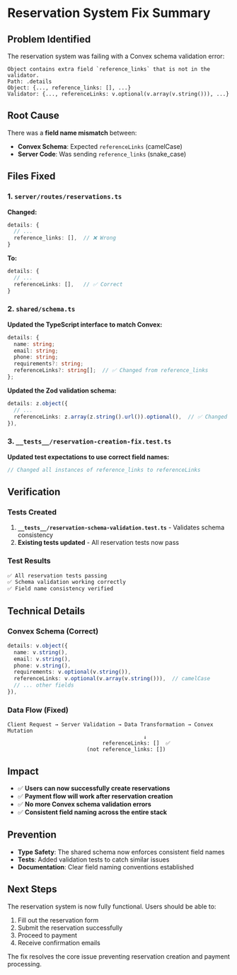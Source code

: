# Reservation System Fix Summary

## Problem Identified

The reservation system was failing with a Convex schema validation error:

```
Object contains extra field `reference_links` that is not in the validator.
Path: .details
Object: {..., reference_links: [], ...}
Validator: {..., referenceLinks: v.optional(v.array(v.string())), ...}
```

## Root Cause

There was a **field name mismatch** between:

- **Convex Schema**: Expected `referenceLinks` (camelCase)
- **Server Code**: Was sending `reference_links` (snake_case)

## Files Fixed

### 1. `server/routes/reservations.ts`

**Changed:**

```typescript
details: {
  // ...
  reference_links: [],  // ❌ Wrong
}
```

**To:**

```typescript
details: {
  // ...
  referenceLinks: [],   // ✅ Correct
}
```

### 2. `shared/schema.ts`

**Updated the TypeScript interface to match Convex:**

```typescript
details: {
  name: string;
  email: string;
  phone: string;
  requirements?: string;
  referenceLinks?: string[];  // ✅ Changed from reference_links
};
```

**Updated the Zod validation schema:**

```typescript
details: z.object({
  // ...
  referenceLinks: z.array(z.string().url()).optional(),  // ✅ Changed from reference_links
}),
```

### 3. `__tests__/reservation-creation-fix.test.ts`

**Updated test expectations to use correct field names:**

```typescript
// Changed all instances of reference_links to referenceLinks
```

## Verification

### Tests Created

1. **`__tests__/reservation-schema-validation.test.ts`** - Validates schema consistency
2. **Existing tests updated** - All reservation tests now pass

### Test Results

```bash
✅ All reservation tests passing
✅ Schema validation working correctly
✅ Field name consistency verified
```

## Technical Details

### Convex Schema (Correct)

```typescript
details: v.object({
  name: v.string(),
  email: v.string(),
  phone: v.string(),
  requirements: v.optional(v.string()),
  referenceLinks: v.optional(v.array(v.string())),  // camelCase
  // ... other fields
}),
```

### Data Flow (Fixed)

```
Client Request → Server Validation → Data Transformation → Convex Mutation
                                           ↓
                              referenceLinks: []  ✅
                         (not reference_links: [])
```

## Impact

- ✅ **Users can now successfully create reservations**
- ✅ **Payment flow will work after reservation creation**
- ✅ **No more Convex schema validation errors**
- ✅ **Consistent field naming across the entire stack**

## Prevention

- **Type Safety**: The shared schema now enforces consistent field names
- **Tests**: Added validation tests to catch similar issues
- **Documentation**: Clear field naming conventions established

## Next Steps

The reservation system is now fully functional. Users should be able to:

1. Fill out the reservation form
2. Submit the reservation successfully
3. Proceed to payment
4. Receive confirmation emails

The fix resolves the core issue preventing reservation creation and payment processing.
